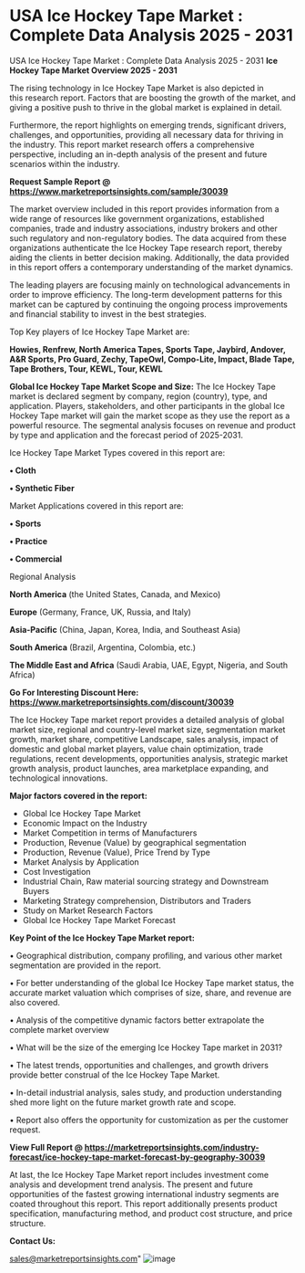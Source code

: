 # USA Ice Hockey Tape Market : Complete Data Analysis 2025 - 2031
 USA Ice Hockey Tape Market : Complete Data Analysis 2025 - 2031
<Strong> Ice Hockey Tape Market Overview 2025 - 2031</strong>

The rising technology in Ice Hockey Tape Market is also depicted in this research report. Factors that are boosting the growth of the market, and giving a positive push to thrive in the global market is explained in detail.

Furthermore, the report highlights on emerging trends, significant drivers, challenges, and opportunities, providing all necessary data for thriving in the industry. This report market research offers a comprehensive perspective, including an in-depth analysis of the present and future scenarios within the industry.

<strong>Request Sample Report @ <a href=https://www.marketreportsinsights.com/sample/30039>https://www.marketreportsinsights.com/sample/30039</a></strong>

The market overview included in this report provides information from a wide range of resources like government organizations, established companies, trade and industry associations, industry brokers and other such regulatory and non-regulatory bodies. The data acquired from these organizations authenticate the Ice Hockey Tape research report, thereby aiding the clients in better decision making. Additionally, the data provided in this report offers a contemporary understanding of the market dynamics.

The leading players are focusing mainly on technological advancements in order to improve efficiency. The long-term development patterns for this market can be captured by continuing the ongoing process improvements and financial stability to invest in the best strategies.

Top Key players of Ice Hockey Tape Market are:

<strong>Howies, Renfrew, North America Tapes, Sports Tape, Jaybird, Andover, A&R Sports, Pro Guard, Zechy, TapeOwl, Compo-Lite, Impact, Blade Tape, Tape Brothers, Tour, KEWL, Tour, KEWL</strong>

<strong><b>Global Ice Hockey Tape Market Scope and Size:</b></strong>
The Ice Hockey Tape market is declared segment by company, region (country), type, and application. Players, stakeholders, and other participants in the global Ice Hockey Tape market will gain the market scope as they use the report as a powerful resource. The segmental analysis focuses on revenue and product by type and application and the forecast period of 2025-2031.

Ice Hockey Tape Market Types covered in this report are:

<strong>• Cloth

• Synthetic Fiber</strong>

Market Applications covered in this report are:

<strong>• Sports

• Practice

• Commercial</strong> 

Regional Analysis

<strong>North America</strong> (the United States, Canada, and Mexico)

<strong>Europe</strong> (Germany, France, UK, Russia, and Italy)

<strong>Asia-Pacific</strong> (China, Japan, Korea, India, and Southeast Asia)

<strong>South America</strong> (Brazil, Argentina, Colombia, etc.)

<strong>The Middle East and Africa</strong> (Saudi Arabia, UAE, Egypt, Nigeria, and South Africa)

<strong>Go For Interesting Discount Here: <a href=https://www.marketreportsinsights.com/discount/30039>https://www.marketreportsinsights.com/discount/30039</a></strong>

The Ice Hockey Tape market report provides a detailed analysis of global market size, regional and country-level market size, segmentation market growth, market share, competitive Landscape, sales analysis, impact of domestic and global market players, value chain optimization, trade regulations, recent developments, opportunities analysis, strategic market growth analysis, product launches, area marketplace expanding, and technological innovations.

<strong><b>Major factors covered in the report:</b></strong>
<ul>
  <li>Global Ice Hockey Tape Market </li>
  <li>Economic Impact on the Industry</li>
  <li>Market Competition in terms of Manufacturers</li>
  <li>Production, Revenue (Value) by geographical segmentation</li>
  <li>Production, Revenue (Value), Price Trend by Type</li>
  <li>Market Analysis by Application</li>
  <li>Cost Investigation</li>
  <li>Industrial Chain, Raw material sourcing strategy and Downstream Buyers</li>
  <li>Marketing Strategy comprehension, Distributors and Traders</li>
  <li>Study on Market Research Factors</li>
  <li>Global Ice Hockey Tape Market Forecast</li>
</ul>

<strong><b>Key Point of the Ice Hockey Tape Market report:</b></strong>

• Geographical distribution, company profiling, and various other market segmentation are provided in the report.

• For better understanding of the global Ice Hockey Tape market status, the accurate market valuation which comprises of size, share, and revenue are also covered.

• Analysis of the competitive dynamic factors better extrapolate the complete market overview

• What will be the size of the emerging Ice Hockey Tape market in 2031?

• The latest trends, opportunities and challenges, and growth drivers provide better construal of the Ice Hockey Tape Market.

• In-detail industrial analysis, sales study, and production understanding shed more light on the future market growth rate and scope.

• Report also offers the opportunity for customization as per the customer request.

<strong><b>View Full Report @ <a href=https://marketreportsinsights.com/industry-forecast/ice-hockey-tape-market-forecast-by-geography-30039>https://marketreportsinsights.com/industry-forecast/ice-hockey-tape-market-forecast-by-geography-30039</a></b></strong>


At last, the Ice Hockey Tape Market report includes investment come analysis and development trend analysis. The present and future opportunities of the fastest growing international industry segments are coated throughout this report. This report additionally presents product specification, manufacturing method, and product cost structure, and price structure.

<strong>Contact Us:</strong>

sales@marketreportsinsights.com"
![image](https://github.com/user-attachments/assets/325055aa-62d7-4767-926a-7dcb41b10ff5)
